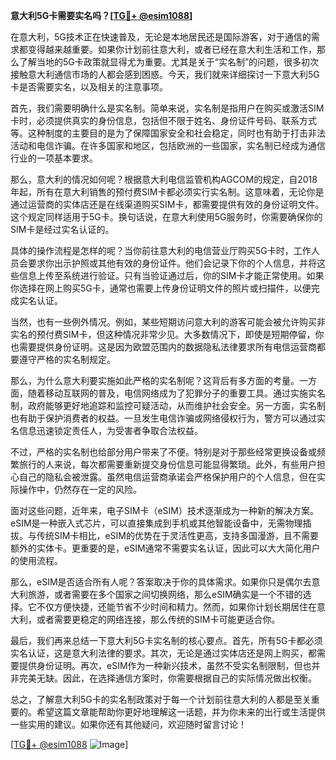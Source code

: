 **意大利5G卡需要实名吗？[[TG💪+ @esim1088](https://t.me/s/esim1088)]**

在意大利，5G技术正在快速普及，无论是本地居民还是国际游客，对于通信的需求都变得越来越重要。如果你计划前往意大利，或者已经在意大利生活和工作，那么了解当地的5G卡政策就显得尤为重要。尤其是关于“实名制”的问题，很多初次接触意大利通信市场的人都会感到困惑。今天，我们就来详细探讨一下意大利5G卡是否需要实名，以及相关的注意事项。

首先，我们需要明确什么是实名制。简单来说，实名制是指用户在购买或激活SIM卡时，必须提供真实的身份信息，包括但不限于姓名、身份证件号码、联系方式等。这种制度的主要目的是为了保障国家安全和社会稳定，同时也有助于打击非法活动和电信诈骗。在许多国家和地区，包括欧洲的一些国家，实名制已经成为通信行业的一项基本要求。

那么，意大利的情况如何呢？根据意大利电信监管机构AGCOM的规定，自2018年起，所有在意大利销售的预付费SIM卡都必须实行实名制。这意味着，无论你是通过运营商的实体店还是在线渠道购买SIM卡，都需要提供有效的身份证明文件。这个规定同样适用于5G卡。换句话说，在意大利使用5G服务时，你需要确保你的SIM卡是经过实名认证的。

具体的操作流程是怎样的呢？当你前往意大利的电信营业厅购买5G卡时，工作人员会要求你出示护照或其他有效的身份证件。他们会记录下你的个人信息，并将这些信息上传至系统进行验证。只有当验证通过后，你的SIM卡才能正常使用。如果你选择在网上购买5G卡，通常也需要上传身份证明文件的照片或扫描件，以便完成实名认证。

当然，也有一些例外情况。例如，某些短期访问意大利的游客可能会被允许购买非实名的预付费SIM卡，但这种情况非常少见。大多数情况下，即使是短期停留，你也需要提供身份证明。这是因为欧盟范围内的数据隐私法律要求所有电信运营商都要遵守严格的实名制规定。

那么，为什么意大利要实施如此严格的实名制呢？这背后有多方面的考量。一方面，随着移动互联网的普及，电信网络成为了犯罪分子的重要工具。通过实施实名制，政府能够更好地追踪和监控可疑活动，从而维护社会安全。另一方面，实名制也有助于保护消费者的权益。一旦发生电信诈骗或网络侵权行为，警方可以通过实名信息迅速锁定责任人，为受害者争取合法权益。

不过，严格的实名制也给部分用户带来了不便。特别是对于那些经常更换设备或频繁旅行的人来说，每次都需要重新提交身份信息可能显得繁琐。此外，有些用户担心自己的隐私会被泄露。虽然电信运营商承诺会严格保护用户的个人信息，但在实际操作中，仍然存在一定的风险。

面对这些问题，近年来，电子SIM卡（eSIM）技术逐渐成为一种新的解决方案。eSIM是一种嵌入式芯片，可以直接集成到手机或其他智能设备中，无需物理插拔。与传统SIM卡相比，eSIM的优势在于灵活性更高，支持多国漫游，且不需要额外的实体卡。更重要的是，eSIM通常不需要实名认证，因此可以大大简化用户的使用流程。

那么，eSIM是否适合所有人呢？答案取决于你的具体需求。如果你只是偶尔去意大利旅游，或者需要在多个国家之间切换网络，那么eSIM确实是一个不错的选择。它不仅方便快捷，还能节省不少时间和精力。然而，如果你计划长期居住在意大利，或者需要更稳定的网络连接，那么传统的SIM卡可能更适合你。

最后，我们再来总结一下意大利5G卡实名制的核心要点。首先，所有5G卡都必须实名认证，这是意大利法律的要求。其次，无论是通过实体店还是网上购买，都需要提供身份证明。再次，eSIM作为一种新兴技术，虽然不受实名制限制，但也并非完美无缺。因此，在选择通信方案时，你需要根据自己的实际情况做出权衡。

总之，了解意大利5G卡的实名制政策对于每一个计划前往意大利的人都是至关重要的。希望这篇文章能帮助你更好地理解这一话题，并为你未来的出行或生活提供一些实用的建议。如果你还有其他疑问，欢迎随时留言讨论！

[[TG💪+ @esim1088](https://t.me/s/esim1088) ![Image](https://i.postimg.cc/4NQfJmqS/Snipaste-2025-05-13-00-14-12.png)]